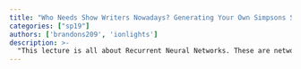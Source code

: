 ```yaml
---
title: "Who Needs Show Writers Nowadays? Generating Your Own Simpsons Script with RNNs"
categories: ["sp19"]
authors: ['brandons209', 'ionlights']
description: >-
  "This lecture is all about Recurrent Neural Networks. These are networks with memory, which learn on data that is sequential in nature, such as speech, text, videos, and more. Different types of RNNs and strategies for building them will also be covered. The project will be building a LSTM-RNN to generate new original scripts for the TV series “The Simpsons”. Come and find out if our networks can become better writers for the show!"
---
```


 


